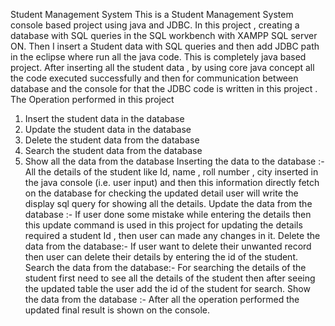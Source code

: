 Student Management System
This is a Student Management System console based project using java and JDBC.
In this project , creating a database with SQL queries in the SQL workbench with XAMPP SQL server ON. Then I insert a Student data with SQL queries and then add JDBC path in the eclipse where run all the java code. This is completely java based project. 
After inserting all the student data , by using core java concept all the code executed successfully and then for communication between database and the console for that the JDBC code is written in this project .
The Operation performed in this project
1)	Insert the student data in the database
2)	Update the student data in the database 
3)	Delete the student data from the database 
4)	Search the student data from the database
5)	Show all the data from the database 
Inserting the data to the database :- 
All the details of the student like Id, name , roll number , city inserted in the java console (i.e. user input) and then this information directly fetch on the database for checking the updated detail user will write the display sql query for showing all the details.
Update the data from the database :-
 If user done some mistake while entering the details then this update command is used in this project for updating the details required a student Id , then user can made any changes in it.
Delete the data from the database:-
If user want to delete their unwanted record then user can delete their details by entering the id of the student.
Search the data from the database:- For searching the details of the student first need to see all the details of the student then after seeing the updated table the user add the id of the student for search.
Show the data from the database :- After all the operation performed the updated final result is shown on the console.
